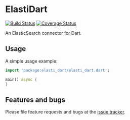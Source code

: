 # ElastiDart
[![Build Status](https://travis-ci.org/Pajn/ElastiDart.svg?branch=master)](https://travis-ci.org/Pajn/ElastiDart)
[![Coverage Status](https://coveralls.io/repos/Pajn/ElastiDart/badge.svg)](https://coveralls.io/r/Pajn/ElastiDart)

An ElasticSearch connector for Dart.

## Usage
A simple usage example:
```dart
import 'package:elasti_dart/elasti_dart.dart';

main() async {
}
```

## Features and bugs
Please file feature requests and bugs at the [issue tracker][tracker].

[tracker]: https://github.com/Pajn/ElastiDart/issues

